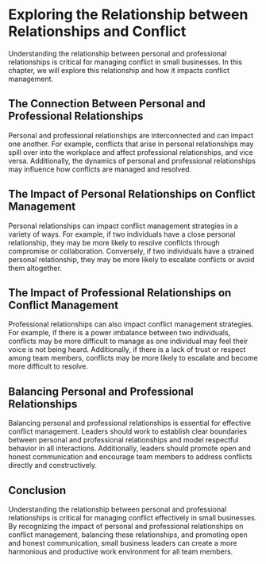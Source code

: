 Exploring the Relationship between Relationships and Conflict
===============================================================================================================================

Understanding the relationship between personal and professional relationships is critical for managing conflict in small businesses. In this chapter, we will explore this relationship and how it impacts conflict management.

The Connection Between Personal and Professional Relationships
--------------------------------------------------------------

Personal and professional relationships are interconnected and can impact one another. For example, conflicts that arise in personal relationships may spill over into the workplace and affect professional relationships, and vice versa. Additionally, the dynamics of personal and professional relationships may influence how conflicts are managed and resolved.

The Impact of Personal Relationships on Conflict Management
-----------------------------------------------------------

Personal relationships can impact conflict management strategies in a variety of ways. For example, if two individuals have a close personal relationship, they may be more likely to resolve conflicts through compromise or collaboration. Conversely, if two individuals have a strained personal relationship, they may be more likely to escalate conflicts or avoid them altogether.

The Impact of Professional Relationships on Conflict Management
---------------------------------------------------------------

Professional relationships can also impact conflict management strategies. For example, if there is a power imbalance between two individuals, conflicts may be more difficult to manage as one individual may feel their voice is not being heard. Additionally, if there is a lack of trust or respect among team members, conflicts may be more likely to escalate and become more difficult to resolve.

Balancing Personal and Professional Relationships
-------------------------------------------------

Balancing personal and professional relationships is essential for effective conflict management. Leaders should work to establish clear boundaries between personal and professional relationships and model respectful behavior in all interactions. Additionally, leaders should promote open and honest communication and encourage team members to address conflicts directly and constructively.

Conclusion
----------

Understanding the relationship between personal and professional relationships is critical for managing conflict effectively in small businesses. By recognizing the impact of personal and professional relationships on conflict management, balancing these relationships, and promoting open and honest communication, small business leaders can create a more harmonious and productive work environment for all team members.
